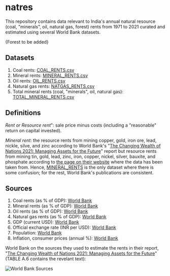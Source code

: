 # natres

This repository contains data relevant to India's annual natural resource (coal, "minerals", oil, natural gas, forest) rents from 1971 to 2021 curated and estimated using several World Bank datasets.

{Forest to be added}

## Datasets

1. Coal rents: [COAL_RENTS.csv](https://github.com/vinamrsachdeva/natres/blob/main/datasets/COAL_RENTS.csv)
2. Mineral rents: [MINERAL_RENTS.csv](https://github.com/vinamrsachdeva/natres/blob/main/datasets/MINERAL_RENTS.csv)
3. Oil rents: [OIL_RENTS.csv](https://github.com/vinamrsachdeva/natres/blob/main/datasets/OIL_RENTS.csv)
4. Natural gas rents: [NATGAS_RENTS.csv](https://github.com/vinamrsachdeva/natres/blob/main/datasets/NATGAS_RENTS.csv)
5. Total mineral rents (coal, "minerals", oil, natural gas): [TOTAL_MINERAL_RENTS.csv](https://github.com/vinamrsachdeva/natres/blob/main/datasets/TOTAL_MINERAL_RENTS.csv)

## Definitions
*Rent or Resource rent*": sale price minus costs (including a "reasonable" return on capital invested).

*Mineral rent*: the resource rents from mining copper, gold, iron ore, lead, nickle, silve, and zinc according to World Bank's "[The Changing Wealth of Nations 2021: Managing Assets for the Future](http://hdl.handle.net/10986/36400)" report but resource rents from mining tin, gold, lead, zinc, iron, copper, nickel, silver, bauxite, and phosphate according to [the page on their website](https://data.worldbank.org/indicator/NY.GDP.MINR.RT.ZS?end=2021&locations=IN&start=1970&view=chart) where the data has been taken from. Hence, [MINERAL_RENTS](https://github.com/vinamrsachdeva/natres/blob/main/datasets/MINERAL_RENTS.csv) is the only dataset where there is some confusion; for the rest, World Bank's publications are consistent.

## Sources
1. Coal rents (as % of GDP): [World Bank](https://data.worldbank.org/indicator/NY.GDP.COAL.RT.ZS?locations=IN)
2. Mineral rents (as % of GDP): [World Bank](https://data.worldbank.org/indicator/NY.GDP.MINR.RT.ZS?end=2021&locations=IN&start=1970&view=chart)
3. Oil rents (as % of GDP): [World Bank](https://data.worldbank.org/indicator/NY.GDP.PETR.RT.ZS?locations=IN)
4. Natural gas rents (as % of GDP): [World Bank](https://data.worldbank.org/indicator/NY.GDP.NGAS.RT.ZS?locations=IN)
5. GDP (current USD): [World Bank](https://data.worldbank.org/indicator/NY.GDP.MKTP.CD?locations=IN)
6. Official exchange rate (INR per USD): [World Bank](https://data.worldbank.org/indicator/PA.NUS.FCRF?locations=IN)
7. Population: [World Bank](https://data.worldbank.org/indicator/SP.POP.TOTL?locations=IN)
8. Inflation, consumer prices (annual %): [World Bank](https://data.worldbank.org/indicator/FP.CPI.TOTL.ZG?locations=IN)

World Bank on the sources they used to estimate the rents in their report, "[The Changing Wealth of Nations 2021: Managing Assets for the Future](http://hdl.handle.net/10986/36400)" (TABLE A.6 contains the revelant text):

![World Bank Sources](https://github.com/vinamrsachdeva/minerals/blob/main/wb_sources.png)

